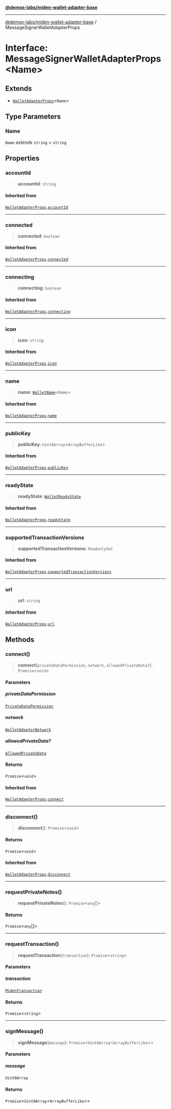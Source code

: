 [**@demox-labs/miden-wallet-adapter-base**](../README.md)

***

[@demox-labs/miden-wallet-adapter-base](../README.md) / MessageSignerWalletAdapterProps

# Interface: MessageSignerWalletAdapterProps\<Name\>

## Extends

- [`WalletAdapterProps`](WalletAdapterProps.md)\<`Name`\>

## Type Parameters

### Name

`Name` *extends* `string` = `string`

## Properties

### accountId

> **accountId**: `string`

#### Inherited from

[`WalletAdapterProps`](WalletAdapterProps.md).[`accountId`](WalletAdapterProps.md#accountid)

***

### connected

> **connected**: `boolean`

#### Inherited from

[`WalletAdapterProps`](WalletAdapterProps.md).[`connected`](WalletAdapterProps.md#connected)

***

### connecting

> **connecting**: `boolean`

#### Inherited from

[`WalletAdapterProps`](WalletAdapterProps.md).[`connecting`](WalletAdapterProps.md#connecting)

***

### icon

> **icon**: `string`

#### Inherited from

[`WalletAdapterProps`](WalletAdapterProps.md).[`icon`](WalletAdapterProps.md#icon)

***

### name

> **name**: [`WalletName`](../type-aliases/WalletName.md)\<`Name`\>

#### Inherited from

[`WalletAdapterProps`](WalletAdapterProps.md).[`name`](WalletAdapterProps.md#name-1)

***

### publicKey

> **publicKey**: `Uint8Array`\<`ArrayBufferLike`\>

#### Inherited from

[`WalletAdapterProps`](WalletAdapterProps.md).[`publicKey`](WalletAdapterProps.md#publickey)

***

### readyState

> **readyState**: [`WalletReadyState`](../enumerations/WalletReadyState.md)

#### Inherited from

[`WalletAdapterProps`](WalletAdapterProps.md).[`readyState`](WalletAdapterProps.md#readystate)

***

### supportedTransactionVersions

> **supportedTransactionVersions**: `ReadonlySet`

#### Inherited from

[`WalletAdapterProps`](WalletAdapterProps.md).[`supportedTransactionVersions`](WalletAdapterProps.md#supportedtransactionversions)

***

### url

> **url**: `string`

#### Inherited from

[`WalletAdapterProps`](WalletAdapterProps.md).[`url`](WalletAdapterProps.md#url)

## Methods

### connect()

> **connect**(`privateDataPermission`, `network`, `allowedPrivateData?`): `Promise`\<`void`\>

#### Parameters

##### privateDataPermission

[`PrivateDataPermission`](../enumerations/PrivateDataPermission.md)

##### network

[`WalletAdapterNetwork`](../enumerations/WalletAdapterNetwork.md)

##### allowedPrivateData?

[`AllowedPrivateData`](../enumerations/AllowedPrivateData.md)

#### Returns

`Promise`\<`void`\>

#### Inherited from

[`WalletAdapterProps`](WalletAdapterProps.md).[`connect`](WalletAdapterProps.md#connect)

***

### disconnect()

> **disconnect**(): `Promise`\<`void`\>

#### Returns

`Promise`\<`void`\>

#### Inherited from

[`WalletAdapterProps`](WalletAdapterProps.md).[`disconnect`](WalletAdapterProps.md#disconnect)

***

### requestPrivateNotes()

> **requestPrivateNotes**(): `Promise`\<`any`[]\>

#### Returns

`Promise`\<`any`[]\>

***

### requestTransaction()

> **requestTransaction**(`transaction`): `Promise`\<`string`\>

#### Parameters

##### transaction

[`MidenTransaction`](MidenTransaction.md)

#### Returns

`Promise`\<`string`\>

***

### signMessage()

> **signMessage**(`message`): `Promise`\<`Uint8Array`\<`ArrayBufferLike`\>\>

#### Parameters

##### message

`Uint8Array`

#### Returns

`Promise`\<`Uint8Array`\<`ArrayBufferLike`\>\>
